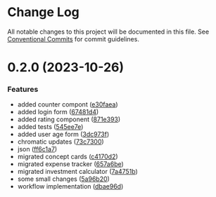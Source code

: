 # Change Log

All notable changes to this project will be documented in this file.
See [Conventional Commits](https://conventionalcommits.org) for commit guidelines.

# 0.2.0 (2023-10-26)

### Features

-   added counter compont ([e30faea](https://github.com/paulAlexSerban/prj--reactjs-component-lib/commit/e30faeaa5dcfcb048205dcd92b5ef57000c47acc))
-   added login form ([67481d4](https://github.com/paulAlexSerban/prj--reactjs-component-lib/commit/67481d4f1abecb1a382ffa5f820c7ff8acc25295))
-   added rating component ([871e393](https://github.com/paulAlexSerban/prj--reactjs-component-lib/commit/871e393f0f2132d22529487a60eaa1bb9dd03432))
-   added tests ([545ee7e](https://github.com/paulAlexSerban/prj--reactjs-component-lib/commit/545ee7ed79bb6c88ebbb863c143fd949c548bda4))
-   added user age form ([3dc973f](https://github.com/paulAlexSerban/prj--reactjs-component-lib/commit/3dc973f8ea79a06180adead51d090808e4db0f74))
-   chromatic updates ([73c7300](https://github.com/paulAlexSerban/prj--reactjs-component-lib/commit/73c730043a99e4c89ce32ff79b614fde9b945146))
-   json ([ff6c1a7](https://github.com/paulAlexSerban/prj--reactjs-component-lib/commit/ff6c1a7c419f4e66511235803ec26a9db5a85314))
-   migrated concept cards ([c4170d2](https://github.com/paulAlexSerban/prj--reactjs-component-lib/commit/c4170d2130e71d04e587acd0f9a4f1becef4d0b3))
-   migrated expense tracker ([657a6be](https://github.com/paulAlexSerban/prj--reactjs-component-lib/commit/657a6bef2fb694fa88de672cb984d293dfe4847c))
-   migrated investment calculator ([7a4751b](https://github.com/paulAlexSerban/prj--reactjs-component-lib/commit/7a4751bc21a85194e1caa99b07ad693834e1de35))
-   some small changes ([5a96b20](https://github.com/paulAlexSerban/prj--reactjs-component-lib/commit/5a96b201034042e2f71b4cd0abaa245a2df90822))
-   workflow implementation ([dbae96d](https://github.com/paulAlexSerban/prj--reactjs-component-lib/commit/dbae96dfe108f8a2638051cb727efc6b86b606d4))
